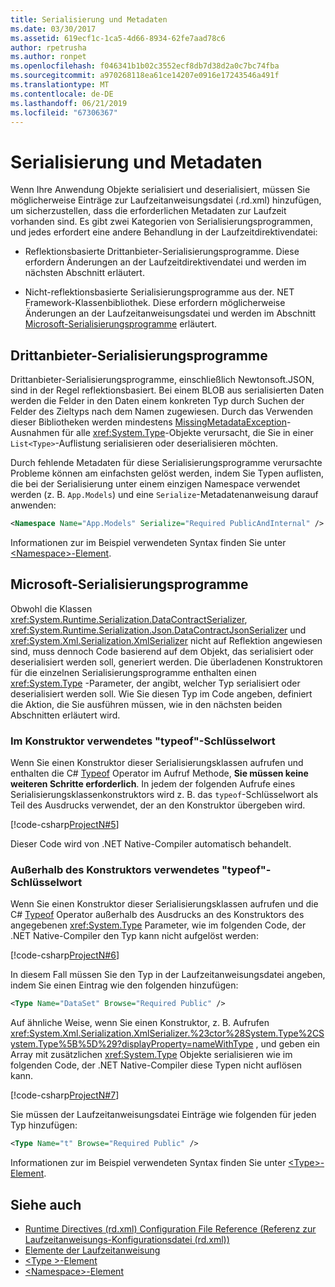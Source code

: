 ```yaml
---
title: Serialisierung und Metadaten
ms.date: 03/30/2017
ms.assetid: 619ecf1c-1ca5-4d66-8934-62fe7aad78c6
author: rpetrusha
ms.author: ronpet
ms.openlocfilehash: f046341b1b02c3552ecf8db7d38d2a0c7bc74fba
ms.sourcegitcommit: a970268118ea61ce14207e0916e17243546a491f
ms.translationtype: MT
ms.contentlocale: de-DE
ms.lasthandoff: 06/21/2019
ms.locfileid: "67306367"
---
```

# <a name="serialization-and-metadata"></a>Serialisierung und Metadaten

Wenn Ihre Anwendung Objekte serialisiert und deserialisiert, müssen Sie möglicherweise Einträge zur Laufzeitanweisungsdatei (.rd.xml) hinzufügen, um sicherzustellen, dass die erforderlichen Metadaten zur Laufzeit vorhanden sind. Es gibt zwei Kategorien von Serialisierungsprogrammen, und jedes erfordert eine andere Behandlung in der Laufzeitdirektivendatei:  
  
- Reflektionsbasierte Drittanbieter-Serialisierungsprogramme. Diese erfordern Änderungen an der Laufzeitdirektivendatei und werden im nächsten Abschnitt erläutert.  
  
- Nicht-reflektionsbasierte Serialisierungsprogramme aus der. NET Framework-Klassenbibliothek. Diese erfordern möglicherweise Änderungen an der Laufzeitanweisungsdatei und werden im Abschnitt [Microsoft-Serialisierungsprogramme](#Microsoft) erläutert.  
  
<a name="ThirdParty"></a>
## <a name="third-party-serializers"></a>Drittanbieter-Serialisierungsprogramme

 Drittanbieter-Serialisierungsprogramme, einschließlich Newtonsoft.JSON, sind in der Regel reflektionsbasiert. Bei einem BLOB aus serialisierten Daten werden die Felder in den Daten einem konkreten Typ durch Suchen der Felder des Zieltyps nach dem Namen zugewiesen. Durch das Verwenden dieser Bibliotheken werden mindestens [MissingMetadataException](../../../docs/framework/net-native/missingmetadataexception-class-net-native.md)-Ausnahmen für alle <xref:System.Type>-Objekte verursacht, die Sie in einer `List<Type>`-Auflistung serialisieren oder deserialisieren möchten.  
  
 Durch fehlende Metadaten für diese Serialisierungsprogramme verursachte Probleme können am einfachsten gelöst werden, indem Sie Typen auflisten, die bei der Serialisierung unter einem einzigen Namespace verwendet werden (z. B. `App.Models`) und eine `Serialize`-Metadatenanweisung darauf anwenden:  
  
```xml  
<Namespace Name="App.Models" Serialize="Required PublicAndInternal" />  
```  
  
 Informationen zur im Beispiel verwendeten Syntax finden Sie unter [\<Namespace>-Element](../../../docs/framework/net-native/namespace-element-net-native.md).  
  
<a name="Microsoft"></a>
## <a name="microsoft-serializers"></a>Microsoft-Serialisierungsprogramme

 Obwohl die Klassen <xref:System.Runtime.Serialization.DataContractSerializer>, <xref:System.Runtime.Serialization.Json.DataContractJsonSerializer> und <xref:System.Xml.Serialization.XmlSerializer> nicht auf Reflektion angewiesen sind, muss dennoch Code basierend auf dem Objekt, das serialisiert oder deserialisiert werden soll, generiert werden. Die überladenen Konstruktoren für die einzelnen Serialisierungsprogramme enthalten einen <xref:System.Type> -Parameter, der angibt, welcher Typ serialisiert oder deserialisiert werden soll. Wie Sie diesen Typ im Code angeben, definiert die Aktion, die Sie ausführen müssen, wie in den nächsten beiden Abschnitten erläutert wird.  
  
### <a name="typeof-used-in-the-constructor"></a>Im Konstruktor verwendetes "typeof"-Schlüsselwort

 Wenn Sie einen Konstruktor dieser Serialisierungsklassen aufrufen und enthalten die C# [Typeof](~/docs/csharp/language-reference/operators/type-testing-and-conversion-operators.md#typeof-operator) Operator im Aufruf Methode, **Sie müssen keine weiteren Schritte erforderlich**. In jedem der folgenden Aufrufe eines Serialisierungsklassenkonstruktors wird z. B. das `typeof`-Schlüsselwort als Teil des Ausdrucks verwendet, der an den Konstruktor übergeben wird.  
  
 [!code-csharp[ProjectN#5](../../../samples/snippets/csharp/VS_Snippets_CLR/projectn/cs/serialize1.cs#5)]  
  
 Dieser Code wird von .NET Native-Compiler automatisch behandelt.  
  
### <a name="typeof-used-outside-the-constructor"></a>Außerhalb des Konstruktors verwendetes "typeof"-Schlüsselwort

 Wenn Sie einen Konstruktor dieser Serialisierungsklassen aufrufen und die C# [Typeof](~/docs/csharp/language-reference/operators/type-testing-and-conversion-operators.md#typeof-operator) Operator außerhalb des Ausdrucks an des Konstruktors des angegebenen <xref:System.Type> Parameter, wie im folgenden Code, der .NET Native-Compiler den Typ kann nicht aufgelöst werden:  
  
 [!code-csharp[ProjectN#6](../../../samples/snippets/csharp/VS_Snippets_CLR/projectn/cs/serialize1.cs#6)]  
  
 In diesem Fall müssen Sie den Typ in der Laufzeitanweisungsdatei angeben, indem Sie einen Eintrag wie den folgenden hinzufügen:  
  
```xml  
<Type Name="DataSet" Browse="Required Public" />  
```  
  
 Auf ähnliche Weise, wenn Sie einen Konstruktor, z. B. Aufrufen <xref:System.Xml.Serialization.XmlSerializer.%23ctor%28System.Type%2CSystem.Type%5B%5D%29?displayProperty=nameWithType> , und geben ein Array mit zusätzlichen <xref:System.Type> Objekte serialisieren wie im folgenden Code, der .NET Native-Compiler diese Typen nicht auflösen kann.  
  
 [!code-csharp[ProjectN#7](../../../samples/snippets/csharp/VS_Snippets_CLR/projectn/cs/serialize1.cs#7)]  
  
 Sie müssen der Laufzeitanweisungsdatei Einträge wie folgenden für jeden Typ hinzufügen:  
  
```xml  
<Type Name="t" Browse="Required Public" />  
```  
  
 Informationen zur im Beispiel verwendeten Syntax finden Sie unter [\<Type>-Element](../../../docs/framework/net-native/type-element-net-native.md).  
  
## <a name="see-also"></a>Siehe auch

- [Runtime Directives (rd.xml) Configuration File Reference (Referenz zur Laufzeitanweisungs-Konfigurationsdatei (rd.xml))](../../../docs/framework/net-native/runtime-directives-rd-xml-configuration-file-reference.md)
- [Elemente der Laufzeitanweisung](../../../docs/framework/net-native/runtime-directive-elements.md)
- [\<Type >-Element](../../../docs/framework/net-native/type-element-net-native.md)
- [\<Namespace>-Element](../../../docs/framework/net-native/namespace-element-net-native.md)
